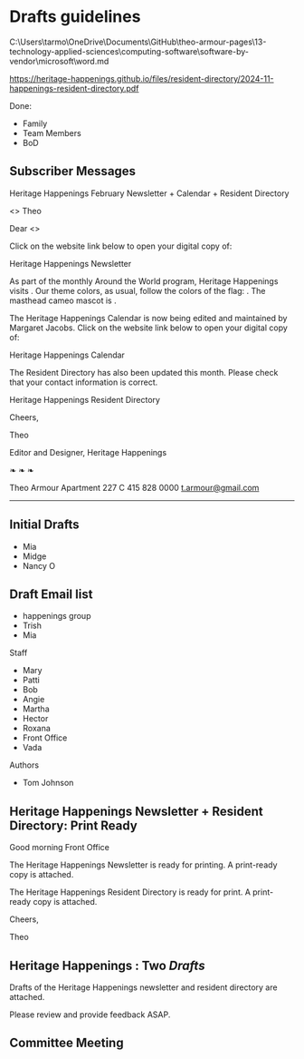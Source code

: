 # Drafts guidelines

C:\Users\tarmo\OneDrive\Documents\GitHub\theo-armour-pages\13-technology-applied-sciences\computing-software\software-by-vendor\microsoft\word.md

https://heritage-happenings.github.io/files/resident-directory/2024-11-happenings-resident-directory.pdf

Done:

* Family
* Team Members
* BoD

## Subscriber Messages


Heritage Happenings February Newsletter + Calendar + Resident Directory

<<Greetings>> Theo

Dear <<First Name>>

Click on the website link below to open your digital copy of:

Heritage Happenings <month> Newsletter

As part of the monthly Around the World program, Heritage Happenings visits <country>. Our theme colors, as usual, follow the colors of the flag: <colors>. The masthead cameo mascot is <description>.

The Heritage Happenings Calendar is now being edited and maintained by Margaret Jacobs. Click on the website link below to open your digital copy of:

Heritage Happenings <month> Calendar

The Resident Directory has also been updated this month. Please check that your contact information is correct.

Heritage Happenings Resident Directory


Cheers,

Theo

Editor and Designer, Heritage Happenings

❧ ❧ ❧

Theo Armour
Apartment 227 C
415 828 0000
t.armour@gmail.com

***

## Initial Drafts

* Mia
* Midge
* Nancy O

## Draft Email list

* happenings group
* Trish
* Mia

Staff

* Mary
* Patti
* Bob
* Angie
* Martha
* Hector
* Roxana
* Front Office
* Vada

Authors

* Tom Johnson

## Heritage Happenings <month> Newsletter + Resident Directory: Print Ready

Good morning Front Office

The Heritage Happenings <month> Newsletter is ready for printing. A print-ready copy is attached.

The Heritage Happenings <month> Resident Directory is ready for print. A print-ready copy is attached.

Cheers,

Theo

## Heritage Happenings <month>: Two *Drafts*


Drafts of the Heritage Happenings <month> newsletter  and resident directory are attached.

Please review and provide feedback ASAP.

## Committee Meeting



